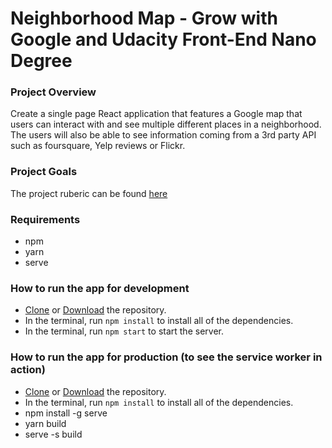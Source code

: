 # Neighborhood Map - Grow with Google and Udacity Front-End Nano Degree
### Project Overview
Create a single page React application that features a Google map that users can interact with and see multiple different places in a neighborhood. The users will also be able to see information coming from a 3rd party API such as foursquare, Yelp reviews or Flickr.
### Project Goals
The project ruberic can be found [here](https://review.udacity.com/#!/rubrics/1351/view)
### Requirements
* npm
* yarn
* serve
### How to run the app for development
* [Clone](https://github.com/DavidHoffman80/MyNeighborhoodMap.git) or [Download](https://github.com/DavidHoffman80/MyNeighborhoodMap.git) the repository.
* In the terminal, run `npm install` to install all of the dependencies.
* In the terminal, run `npm start` to start the server.
### How to run the app for production (to see the service worker in action)
* [Clone](https://github.com/DavidHoffman80/MyNeighborhoodMap.git) or [Download](https://github.com/DavidHoffman80/MyNeighborhoodMap.git) the repository.
* In the terminal, run `npm install` to install all of the dependencies.
* npm install -g serve
* yarn build
* serve -s build
